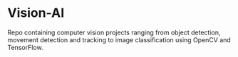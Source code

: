 # Vision-AI

Repo containing computer vision projects ranging from object detection, movement detection and tracking to image classification using OpenCV and TensorFlow.
